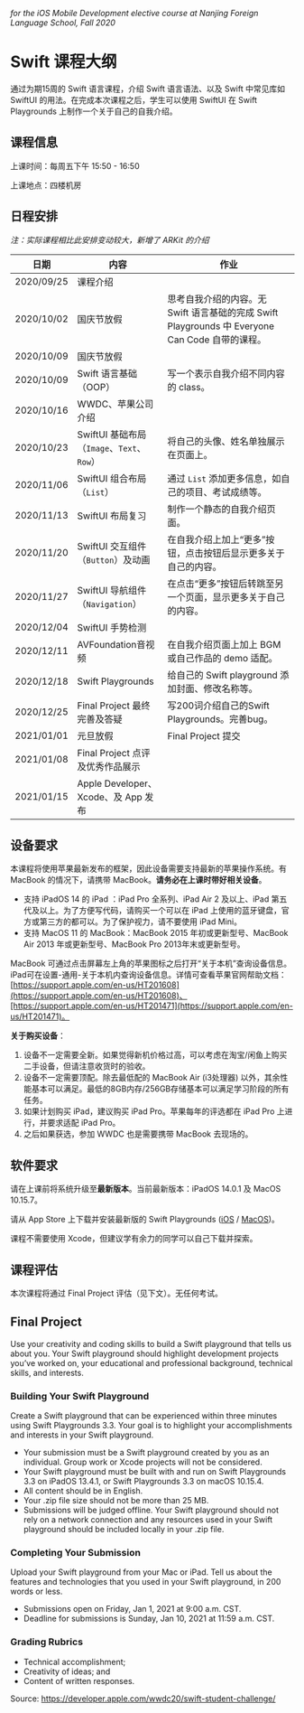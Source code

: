 *for the iOS Mobile Development elective course at Nanjing Foreign Language School, Fall 2020*

# Swift 课程大纲

通过为期15周的 Swift 语言课程，介绍 Swift 语言语法、以及 Swift 中常见库如 SwiftUI 的用法。在完成本次课程之后，学生可以使用 SwiftUI 在 Swift Playgrounds 上制作一个关于自己的自我介绍。

## 课程信息

上课时间：每周五下午 15:50 - 16:50

上课地点：四楼机房


## 日程安排

*注：实际课程相比此安排变动较大，新增了 ARKit 的介绍*

| 日期 | 内容 | 作业 |
| ---- | --- | --- |
| 2020/09/25 | 课程介绍	| |
| 2020/10/02 | 国庆节放假 | 思考自我介绍的内容。无 Swift 语言基础的完成 Swift Playgrounds 中 Everyone Can Code 自带的课程。|
| 2020/10/09 | 国庆节放假 |
| 2020/10/09 | Swift 语言基础（OOP） | 写一个表示自我介绍不同内容的 class。|
| 2020/10/16 | WWDC、苹果公司介绍 | |
| 2020/10/23 | SwiftUI 基础布局（`Image`、`Text`、`Row`） | 将自己的头像、姓名单独展示在页面上。|
| 2020/11/06 | SwiftUI 组合布局（`List`） | 通过 `List` 添加更多信息，如自己的项目、考试成绩等。|
| 2020/11/13 | SwiftUI 布局复习 | 制作一个静态的自我介绍页面。 |
| 2020/11/20 | SwiftUI 交互组件（`Button`）及动画 | 在自我介绍上加上“更多”按钮，点击按钮后显示更多关于自己的内容。|
| 2020/11/27 | SwiftUI 导航组件（`Navigation`）| 在点击“更多”按钮后转跳至另一个页面，显示更多关于自己的内容。|
| 2020/12/04 | SwiftUI 手势检测 | |
| 2020/12/11 | AVFoundation音视频 | 在自我介绍页面上加上 BGM 或自己作品的 demo 适配。|
| 2020/12/18 | Swift Playgrounds | 给自己的 Swift playground 添加封面、修改名称等。|
| 2020/12/25 | Final Project 最终完善及答疑 | 写200词介绍自己的Swift Playgrounds。完善bug。|
| 2021/01/01 | 元旦放假 | Final Project 提交 |
| 2021/01/08 | Final Project 点评及优秀作品展示	 | |
| 2021/01/15 | Apple Developer、Xcode、及 App 发布	 | |

## 设备要求

本课程将使用苹果最新发布的框架，因此设备需要支持最新的苹果操作系统。有 MacBook 的情况下，请携带 MacBook。**请务必在上课时带好相关设备**。

- 支持 iPadOS 14 的 iPad ：iPad Pro 全系列、iPad Air 2 及以上、iPad 第五代及以上。为了方便写代码，请购买一个可以在 iPad 上使用的蓝牙键盘，官方或第三方的都可以。为了保护视力，请不要使用 iPad Mini。
- 支持 MacOS 11 的 MacBook：MacBook 2015 年初或更新型号、MacBook Air 2013 年或更新型号、MacBook Pro 2013年末或更新型号。

MacBook 可通过点击屏幕左上角的苹果图标之后打开“关于本机”查询设备信息。iPad可在设置-通用-关于本机内查询设备信息。详情可查看苹果官网帮助文档：[https://support.apple.com/en-us/HT201608](https://support.apple.com/en-us/HT201608)、[https://support.apple.com/en-us/HT201471](https://support.apple.com/en-us/HT201471)。

**关于购买设备**：

1. 设备不一定需要全新。如果觉得新机价格过高，可以考虑在淘宝/闲鱼上购买二手设备，但请注意收货时的验收。
2. 设备不一定需要顶配。除去最低配的 MacBook Air (i3处理器) 以外，其余性能基本可以满足。最低的8GB内存/256GB存储基本可以满足学习阶段的所有任务。
3. 如果计划购买 iPad，建议购买 iPad Pro。苹果每年的评选都在 iPad Pro 上进行，并要求适配 iPad Pro。
4. 之后如果获选，参加 WWDC 也是需要携带 MacBook 去现场的。

## 软件要求

请在上课前将系统升级至**最新版本**。当前最新版本：iPadOS 14.0.1 及 MacOS 10.15.7。

请从 App Store 上下载并安装最新版的 Swift Playgrounds ([iOS](https://apps.apple.com/cn/app/swift-playgrounds/id908519492) / [MacOS](https://apps.apple.com/cn/app/swift-playgrounds/id1496833156?mt=12))。

课程不需要使用 Xcode，但建议学有余力的同学可以自己下载并探索。

## 课程评估

本次课程将通过 Final Project 评估（见下文）。无任何考试。

## Final Project

Use your creativity and coding skills to build a Swift playground that tells us about you. Your Swift playground should highlight development projects you’ve worked on, your educational and professional background, technical skills, and interests.

### **Building Your Swift Playground**

Create a Swift playground that can be experienced within three minutes using Swift Playgrounds 3.3. Your goal is to highlight your accomplishments and interests in your Swift playground.

- Your submission must be a Swift playground created by you as an individual. Group work or Xcode projects will not be considered.
- Your Swift playground must be built with and run on Swift Playgrounds 3.3 on iPadOS 13.4.1, or Swift Playgrounds 3.3 on macOS 10.15.4.
- All content should be in English.
- Your .zip file size should not be more than 25 MB.
- Submissions will be judged offline. Your Swift playground should not rely on a network connection and any resources used in your Swift playground should be included locally in your .zip file.

### **Completing Your Submission**

Upload your Swift playground from your Mac or iPad. Tell us about the features and technologies that you used in your Swift playground, in 200 words or less.

- Submissions open on Friday, Jan 1, 2021 at 9:00 a.m. CST.
- Deadline for submissions is Sunday, Jan 10, 2021 at 11:59 a.m. CST.

### Grading Rubrics

- Technical accomplishment;
- Creativity of ideas; and
- Content of written responses.

Source: https://developer.apple.com/wwdc20/swift-student-challenge/
